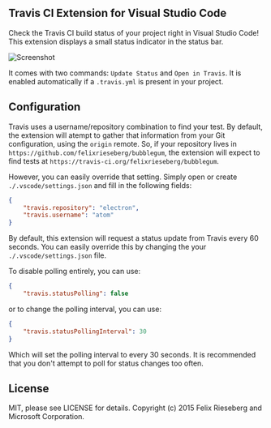 ## Travis CI Extension for Visual Studio Code
Check the Travis CI build status of your project right in Visual Studio Code! This extension displays a small status indicator in the status bar.

![Screenshot](https://github.com/felixrieseberg/vsc-travis-ci-status/raw/master/screen.png)

It comes with two commands: `Update Status` and `Open in Travis`. It is enabled automatically if a `.travis.yml` is present in your project.

## Configuration
Travis uses a username/repository combination to find your test. By default, the extension will atempt to gather that information from your Git configuration, using the `origin` remote. So, if your repository lives in `https://github.com/felixrieseberg/bubblegum`, the extension will expect to find tests at `https://travis-ci.org/felixrieseberg/bubblegum`.

However, you can easily override that setting. Simply open or create `./.vscode/settings.json` and fill in the following fields:

```json
{
    "travis.repository": "electron",
    "travis.username": "atom"
}
```

By default, this extension will request a status update from Travis every 60 seconds. You can easily override this by changing the your `./.vscode/settings.json` file.

To disable polling entirely, you can use:

```json
{
    "travis.statusPolling": false
```

or to change the polling interval, you can use:

```json
{
    "travis.statusPollingInterval": 30
}
```

Which will set the polling interval to every 30 seconds. It is recommended that you don't attempt to poll for status changes too often.

## License
MIT, please see LICENSE for details. Copyright (c) 2015 Felix Rieseberg and Microsoft Corporation.